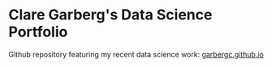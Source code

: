 # Clare Garberg's Data Science Portfolio

Github repository featuring my recent data science work: [garbergc.github.io](https://garbergc.github.io)
